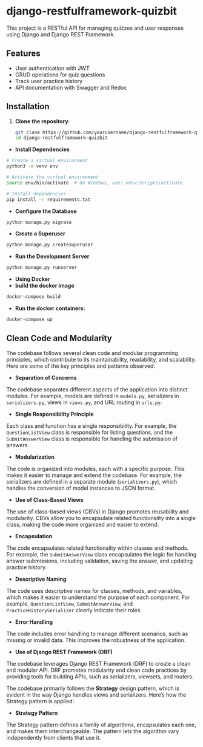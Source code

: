 # django-restfulframework-quizbit

This project is a RESTful API for managing quizzes and user responses using Django and Django REST Framework.

## Features

- User authentication with JWT
- CRUD operations for quiz questions
- Track user practice history
- API documentation with Swagger and Redoc

## Installation

1. **Clone the repository**:
   ```bash
   git clone https://github.com/yourusername/django-restfulframework-quizbit.git
   cd django-restfulframework-quizbit
   ```


- **Install Dependencies**
```bash
# Create a virtual environment
python3 -m venv env

# Activate the virtual environment
source env/bin/activate  # On Windows, use: venv\Scripts\activate

# Install dependencies
pip install -r requirements.txt
```

- **Configure the Database**
```bash
python manage.py migrate
```

- **Create a Superuser**
```bash
python manage.py createsuperuser
```
- **Run the Development Server**
```bash
python manage.py runserver
```

- **Using Docker**
- **build the docker image**
```bash
docker-compose build
```
- **Run the docker containers:**
```bash
docker-compose up
```

## Clean Code and Modularity

The codebase follows several clean code and modular programming principles, which contribute to its maintainability, readability, and scalability. Here are some of the key principles and patterns observed:

- **Separation of Concerns**

The codebase separates different aspects of the application into distinct modules. For example, models are defined in `models.py`, serializers in `serializers.py`, views in `views.py`, and URL routing in `urls.py`.

- **Single Responsibility Principle**

Each class and function has a single responsibility. For example, the `QuestionListView` class is responsible for listing questions, and the `SubmitAnswerView` class is responsible for handling the submission of answers.

- **Modularization**

The code is organized into modules, each with a specific purpose. This makes it easier to manage and extend the codebase. For example, the serializers are defined in a separate module (`serializers.py`), which handles the conversion of model instances to JSON format.

- **Use of Class-Based Views**

The use of class-based views (CBVs) in Django promotes reusability and modularity. CBVs allow you to encapsulate related functionality into a single class, making the code more organized and easier to extend.

- **Encapsulation**

The code encapsulates related functionality within classes and methods. For example, the `SubmitAnswerView` class encapsulates the logic for handling answer submissions, including validation, saving the answer, and updating practice history.

- **Descriptive Naming**

The code uses descriptive names for classes, methods, and variables, which makes it easier to understand the purpose of each component. For example, `QuestionListView`, `SubmitAnswerView`, and `PracticeHistorySerializer` clearly indicate their roles.

- **Error Handling**

The code includes error handling to manage different scenarios, such as missing or invalid data. This improves the robustness of the application.

- **Use of Django REST Framework (DRF)**

The codebase leverages Django REST Framework (DRF) to create a clean and modular API. DRF promotes modularity and clean code practices by providing tools for building APIs, such as serializers, viewsets, and routers.


The codebase primarily follows the **Strategy** design pattern, which is evident in the way Django handles views and serializers. Here’s how the Strategy pattern is applied:

- **Strategy Pattern**

The Strategy pattern defines a family of algorithms, encapsulates each one, and makes them interchangeable. The pattern lets the algorithm vary independently from clients that use it.



